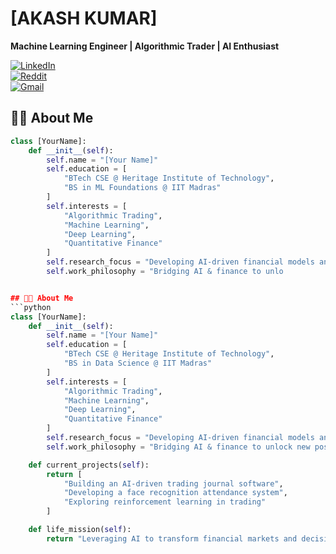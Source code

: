 # [AKASH KUMAR]

**Machine Learning Engineer | Algorithmic Trader | AI Enthusiast**

[![LinkedIn](https://img.shields.io/badge/LinkedIn-0077B5?style=for-the-badge&logo=linkedin&logoColor=white)](https://www.linkedin.com/in/ak-a-sh/)  
[![Reddit](https://img.shields.io/badge/Reddit-FF4500?style=for-the-badge&logo=reddit&logoColor=white)](https://www.reddit.com/user/Prestigious-Pea36/)  
[![Gmail](https://img.shields.io/badge/Gmail-D14836?style=for-the-badge&logo=gmail&logoColor=white)](akash3571kumar@gmail.com)

## 👨‍💻 About Me
```python
class [YourName]:
    def __init__(self):
        self.name = "[Your Name]"
        self.education = [
            "BTech CSE @ Heritage Institute of Technology",
            "BS in ML Foundations @ IIT Madras"
        ]
        self.interests = [
            "Algorithmic Trading",
            "Machine Learning",
            "Deep Learning",
            "Quantitative Finance"
        ]
        self.research_focus = "Developing AI-driven financial models and intelligent systems"
        self.work_philosophy = "Bridging AI & finance to unlo


## 👨‍💻 About Me
```python
class [YourName]:
    def __init__(self):
        self.name = "[Your Name]"
        self.education = [
            "BTech CSE @ Heritage Institute of Technology",
            "BS in Data Science @ IIT Madras"
        ]
        self.interests = [
            "Algorithmic Trading",
            "Machine Learning",
            "Deep Learning",
            "Quantitative Finance"
        ]
        self.research_focus = "Developing AI-driven financial models and intelligent systems"
        self.work_philosophy = "Bridging AI & finance to unlock new possibilities"

    def current_projects(self):
        return [
            "Building an AI-driven trading journal software",
            "Developing a face recognition attendance system",
            "Exploring reinforcement learning in trading"
        ]

    def life_mission(self):
        return "Leveraging AI to transform financial markets and decision-making"
